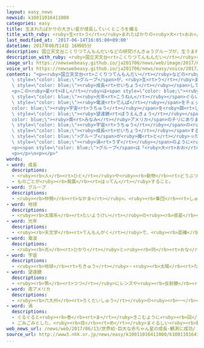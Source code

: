 ```yaml
---
layout: easy_news
newsid: k10011016411000
categories: easy
title: 生まれたばかりの大きい星が成長していくところを撮る
title_with_ruby: <ruby>生<rt>う</rt></ruby>まれたばかりの<ruby>大<rt>おお</rt></ruby>きい<ruby>星<rt>ほし</rt></ruby>が<ruby>成長<rt>せいちょう</rt></ruby>していくところを<ruby>撮<rt>と</rt></ruby>る
last_modified_at: '2017-06-14T16:05:00+09:00'
datetime: 2017年06月14日 16時05分
description: 国立天文台こくりつてんもんだいなどの研究けんきゅうグループが、生うまれたばかりのとても大おおきい星ほしが成長せいちょうしていくところを世界せかいで初はじめて撮とりました。
description_with_ruby: <ruby>国立天文台<rt>こくりつてんもんだい</rt></ruby>などの<ruby>研究<rt>けんきゅう</rt></ruby>グループが、<ruby>生<rt>う</rt></ruby>まれたばかりのとても<ruby>大<rt>おお</rt></ruby>きい<ruby>星<rt>ほし</rt></ruby>が<ruby>成長<rt>せいちょう</rt></ruby>していくところを<ruby>世界<rt>せかい</rt></ruby>で<ruby>初<rt>はじ</rt></ruby>めて<ruby>撮<rt>と</rt></ruby>りました。
image_url: https://newswebeasy.github.io/ja201706/news/web/image/2017/06/14/k10011016411000.jpg
voice_url: https://newswebeasy.github.io/ja201706/news/easy/voice/2017/06/14/k10011016411000.mp3
contents: "<p><ruby>国立天文台<rt>こくりつてんもんだい</rt></ruby>などの<ruby>研究<rt>けんきゅう</rt></ruby><span\
  \ style=\"color: blue;\">グループ</span>が、<ruby>生<rt>う</rt></ruby>まれたばかりのとても<ruby>大<rt>おお</rt></ruby>きい<ruby>星<rt>ほし</rt></ruby>が<span\
  \ style=\"color: blue;\"><ruby>成長<rt>せいちょう</rt></ruby></span>していくところを<ruby>世界<rt>せかい</rt></ruby>で<ruby>初<rt>はじ</rt></ruby>めて<ruby>撮<rt>と</rt></ruby>りました。</p>\n\
  <p>この<ruby>星<rt>ほし</rt></ruby>は<span style=\"color: blue;\"><ruby>地球<rt>ちきゅう</rt></ruby></span>から１４００<span\
  \ style=\"color: blue;\"><ruby>光年<rt>こうねん</rt></ruby></span>ぐらいの<ruby>場所<rt>ばしょ</rt></ruby>にあります。<ruby>世界<rt>せかい</rt></ruby>でいちばん<ruby>大<rt>おお</rt></ruby>きい<ruby>電波望遠鏡<rt>でんぱぼうえんきょう</rt></ruby>の「アルマ」で<ruby>撮<rt>と</rt></ruby>りました。アルマは、<ruby>星<rt>ほし</rt></ruby>などから<ruby>出<rt>で</rt></ruby>る<span\
  \ style=\"color: blue;\"><ruby>電波<rt>でんぱ</rt></ruby></span>をチェックして<span style=\"\
  color: blue;\"><ruby>宇宙<rt>うちゅう</rt></ruby></span>を<ruby>調<rt>しら</rt></ruby>べる<span\
  \ style=\"color: blue;\"><ruby>望遠鏡<rt>ぼうえんきょう</rt></ruby></span>で、<span style=\"\
  color: blue;\"><ruby>南<rt>みなみ</rt></ruby>アメリカ</span>のチリにあります。</p>\n<p><ruby>生<rt>う</rt></ruby>まれたばかりの<ruby>星<rt>ほし</rt></ruby>は、<span\
  \ style=\"color: blue;\"><ruby>宇宙<rt>うちゅう</rt></ruby></span>の<ruby>細<rt>こま</rt></ruby>かいごみなどが<ruby>回<rt>まわ</rt></ruby>りながら<ruby>集<rt>あつ</rt></ruby>まって<span\
  \ style=\"color: blue;\"><ruby>成長<rt>せいちょう</rt></ruby></span>すると<ruby>考<rt>かんが</rt></ruby>えられています。<span\
  \ style=\"color: blue;\">グループ</span>が<ruby>撮<rt>と</rt></ruby>った<ruby>星<rt>ほし</rt></ruby>からは、ガスが<span\
  \ style=\"color: blue;\"><ruby>渦<rt>うず</rt></ruby></span>のように<ruby>出<rt>で</rt></ruby>ていました。</p>\n\
  <p><span style=\"color: blue;\">グループ</span>は「<ruby>大<rt>おお</rt></ruby>きい<ruby>星<rt>ほし</rt></ruby>がどのように<ruby>生<rt>う</rt></ruby>まれるかなどをもっとよく<ruby>調<rt>しら</rt></ruby>べたいと<ruby>思<rt>おも</rt></ruby>います」と<ruby>話<rt>はな</rt></ruby>しています。</p>\n\
  <p></p>\n<p></p>"
words:
- word: 成長
  descriptions:
  - <ruby><rb>人</rb><rt>ひと</rt></ruby>や<ruby><rb>動物</rb><rt>どうぶつ</rt></ruby>が<ruby><rb>育</rb><rt>そだ</rt></ruby>って<ruby><rb>大</rb><rt>おお</rt></ruby>きくなること。
  - ものごとが<ruby><rb>発展</rb><rt>はってん</rt></ruby>すること。
- word: グループ
  descriptions:
  - <ruby><rb>仲間</rb><rt>なかま</rt></ruby>。<ruby><rb>集団</rb><rt>しゅうだん</rt></ruby>。
- word: 地球
  descriptions:
  - <ruby><rb>太陽系</rb><rt>たいようけい</rt></ruby>の<ruby><rb>惑星</rb><rt>わくせい</rt></ruby>の<ruby><rb>一</rb><rt>ひと</rt></ruby>つ。<ruby><rb>太陽</rb><rt>たいよう</rt></ruby>から<ruby><rb>三番</rb><rt>さんばん</rt></ruby>めの<ruby><rb>星</rb><rt>ほし</rt></ruby>で、わたしたちが<ruby><rb>住</rb><rt>す</rt></ruby>んでいる<ruby><rb>天体</rb><rt>てんたい</rt></ruby>。<ruby><rb>自分</rb><rt>じぶん</rt></ruby>で<ruby><rb>回</rb><rt>まわ</rt></ruby>りながら（<ruby><rb>自転</rb><rt>じてん</rt></ruby>）、さらに<ruby><rb>太陽</rb><rt>たいよう</rt></ruby>の<ruby><rb>周</rb><rt>まわ</rt></ruby>りを三六五<ruby><rb>日</rb><rt>にち</rt></ruby>で<ruby><rb>回</rb><rt>まわ</rt></ruby>っている（<ruby><rb>公転</rb><rt>こうてん</rt></ruby>）。
- word: 光年
  descriptions:
  - <ruby><rb>天文学</rb><rt>てんもんがく</rt></ruby>で、<ruby><rb>距離</rb><rt>きょり</rt></ruby>の<ruby><rb>単位</rb><rt>たんい</rt></ruby>。<ruby><rb>一光年</rb><rt>いちこうねん</rt></ruby>は、<ruby><rb>光</rb><rt>ひかり</rt></ruby>が<ruby><rb>一年間</rb><rt>いちねんかん</rt></ruby>に<ruby><rb>進</rb><rt>すす</rt></ruby>む<ruby><rb>距離</rb><rt>きょり</rt></ruby>で、<ruby><rb>約</rb><rt>やく</rt></ruby>九<ruby><rb>兆</rb><rt>ちょう</rt></ruby>四六七〇<ruby><rb>億</rb><rt>おく</rt></ruby>キロメートル。
- word: 電波
  descriptions:
  - <ruby><rb>光</rb><rt>ひかり</rt></ruby>と<ruby><rb>同</rb><rt>おな</rt></ruby>じ<ruby><rb>速</rb><rt>はや</rt></ruby>さで<ruby><rb>空間</rb><rt>くうかん</rt></ruby>を<ruby><rb>運動</rb><rt>うんどう</rt></ruby>している<ruby><rb>電気</rb><rt>でんき</rt></ruby>の<ruby><rb>波</rb><rt>なみ</rt></ruby>。<ruby><rb>通信</rb><rt>つうしん</rt></ruby>や<ruby><rb>放送</rb><rt>ほうそう</rt></ruby>に<ruby><rb>広</rb><rt>ひろ</rt></ruby>く<ruby><rb>使</rb><rt>つか</rt></ruby>われる。<ruby><rb>電磁波</rb><rt>でんじは</rt></ruby>。
- word: 宇宙
  descriptions:
  - <ruby><rb>地球</rb><rt>ちきゅう</rt></ruby>・<ruby><rb>太陽</rb><rt>たいよう</rt></ruby>・<ruby><rb>星</rb><rt>ほし</rt></ruby>などのある、<ruby><rb>果</rb><rt>は</rt></ruby>てしなく<ruby><rb>広</rb><rt>ひろ</rt></ruby>い<ruby><rb>空間</rb><rt>くうかん</rt></ruby>のこと。<ruby><rb>地球</rb><rt>ちきゅう</rt></ruby>は<ruby><rb>太陽</rb><rt>たいよう</rt></ruby>を<ruby><rb>中心</rb><rt>ちゅうしん</rt></ruby>にして<ruby><rb>銀河系宇宙</rb><rt>ぎんがけいうちゅう</rt></ruby>にあり、この<ruby><rb>銀河系宇宙</rb><rt>ぎんがけいうちゅう</rt></ruby>のようなものがたくさん<ruby><rb>集</rb><rt>あつ</rt></ruby>まって<ruby><rb>宇宙</rb><rt>うちゅう</rt></ruby>を<ruby><rb>作</rb><rt>つく</rt></ruby>っている。
- word: 望遠鏡
  descriptions:
  - <ruby><rb>筒</rb><rt>つつ</rt></ruby>にレンズや<ruby><rb>反射鏡</rb><rt>はんしゃきょう</rt></ruby>をはめて、<ruby><rb>遠</rb><rt>とお</rt></ruby>くのものを<ruby><rb>大</rb><rt>おお</rt></ruby>きく<ruby><rb>見</rb><rt>み</rt></ruby>えるようにした<ruby><rb>装置</rb><rt>そうち</rt></ruby>。
- word: 南アメリカ
  descriptions:
  - <ruby><rb>六大州</rb><rt>ろくだいしゅう</rt></ruby>の<ruby><rb>一</rb><rt>ひと</rt></ruby>つ。<ruby><rb>南</rb><rt>みなみ</rt></ruby>アメリカ<ruby><rb>大陸</rb><rt>たいりく</rt></ruby>と、<ruby><rb>周辺</rb><rt>しゅうへん</rt></ruby>の<ruby><rb>島々</rb><rt>しまじま</rt></ruby>をふくむ<ruby><rb>地域</rb><rt>ちいき</rt></ruby>。<ruby><rb>東</rb><rt>ひがし</rt></ruby>は<ruby><rb>大西洋</rb><rt>たいせいよう</rt></ruby>、<ruby><rb>西</rb><rt>にし</rt></ruby>は<ruby><rb>太平洋</rb><rt>たいへいよう</rt></ruby>に<ruby><rb>面</rb><rt>めん</rt></ruby>し、<ruby><rb>北</rb><rt>きた</rt></ruby>は<ruby><rb>北</rb><rt>きた</rt></ruby>アメリカ<ruby><rb>大陸</rb><rt>たいりく</rt></ruby>につながる。ブラジル・アルゼンチン・チリなどの<ruby><rb>国</rb><rt>くに</rt></ruby>がある。<ruby><rb>南米</rb><rt>なんべい</rt></ruby>。
- word: 渦
  descriptions:
  - ぐるぐると<ruby><rb>巻</rb><rt>ま</rt></ruby>きこむように<ruby><rb>回</rb><rt>まわ</rt></ruby>る、<ruby><rb>水</rb><rt>みず</rt></ruby>や<ruby><rb>空気</rb><rt>くうき</rt></ruby>の<ruby><rb>流</rb><rt>なが</rt></ruby>れ。<ruby><rb>渦巻</rb><rt>うずま</rt></ruby>き。
  - ごみごみとした、<ruby><rb>目</rb><rt>め</rt></ruby>まぐるしい<ruby><rb>動</rb><rt>うご</rt></ruby>き。
web_news_url: /news/web/2017/06/13/世界初-巨大な赤ちゃん星の成長-観測に成功/
source_url: http://www3.nhk.or.jp/news/easy/k10011016411000/k10011016411000.html
...
```

